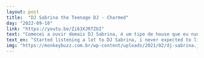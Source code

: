 ```yaml
---
layout: post
title:  "DJ Sabrina the Teenage DJ - Charmed"
day: "2022-09-10"
link: "https://youtu.be/Zi63XJRfZbI"
text: "Comecei a ouvir demais DJ Sabrina, é um tipo de house que eu nunca esperava que eu iria gostar tanto."
text_en: "Started listening a lot to DJ Sabrina, i never expected to like house music this much."
img: "https://monkeybuzz.com.br/wp-content/uploads/2021/02/dj-sabrina.jpg"
---
```

